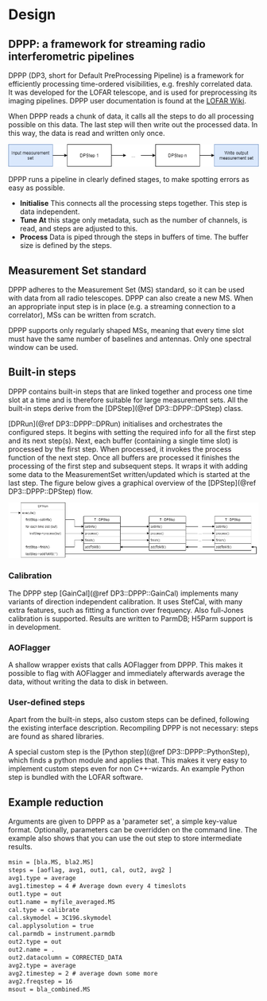 # Design

## DPPP: a framework for streaming radio interferometric pipelines
DPPP (DP3, short for Default PreProcessing Pipeline) is a framework
for efficiently processing time-ordered visibilities,
e.g. freshly correlated data. It was developed for the LOFAR
telescope, and is used for preprocessing its imaging pipelines.
DPPP user documentation is found at the [LOFAR Wiki](https://goo.gl/2uAaN9).

When DPPP reads a chunk of data, it calls all the steps to do
all processing possible on this data. The last step will then
write out the processed data. In this way, the data is read
and written only once.

![High level overview of DPPP](doc/images/diagram.png)

DPPP runs a pipeline in clearly defined stages, to make spotting
errors as easy as possible.
* **Initialise** This connects all the processing steps together. This step is data independent.
* **Tune At** this stage only metadata, such as the number of channels, is read, and steps are adjusted to this.
* **Process** Data is piped through the steps in buffers of time. The buffer size is defined by the steps.

## Measurement Set standard
DPPP adheres to the Measurement Set (MS) standard, so it
can be used with data from all radio telescopes. DPPP can
also create a new MS. When an appropriate input step is in
place (e.g. a streaming connection to a correlator), MSs can
be written from scratch.

DPPP supports only regularly shaped MSs, meaning that every
time slot must have the same number of baselines and antennas.
Only one spectral window can be used.

## Built-in steps
DPPP contains built-in steps that are linked together and process one time slot at a time and is therefore suitable for large measurement sets.
All the built-in steps derive from the [DPStep](@ref DP3::DPPP::DPStep) class.

[DPRun](@ref DP3::DPPP::DPRun) initialises and orchestrates the configured steps.
It begins with setting the required info for all the first step and its next step(s).
Next, each buffer (containing a single time slot) is processed by the first step.
When processed, it invokes the process function of the next step.
Once all buffers are processed it finishes the processing of the first step and subsequent steps.
It wraps it with adding some data to the MeasurementSet written/updated which is started at the last step.
The figure below gives a graphical overview of the [DPStep](@ref DP3::DPPP::DPStep) flow.

![Process flow of DPPP](doc/images/flow.png)

### Calibration
The DPPP step [GainCal](@ref DP3::DPPP::GainCal) implements many variants of direction
independent calibration. It uses StefCal, with many
extra features, such as fitting a function over frequency.
Also full-Jones calibration is supported. Results are written
to ParmDB; H5Parm support is in development.

### AOFlagger
A shallow wrapper exists that calls AOFlagger from DPPP.
This makes it possible to flag with AOFlagger and immediately
afterwards average the data, without writing the
data to disk in between.

### User-defined steps
Apart from the built-in steps, also custom steps can
be defined, following the existing interface description.
Recompiling DPPP is not necessary: steps are found as shared
libraries.

A special custom step is the [Python step](@ref DP3::DPPP::PythonStep), which finds a
python module and applies that. This makes it very easy to
implement custom steps even for non C++-wizards. An
example Python step is bundled with the LOFAR software.

## Example reduction
Arguments are given to DPPP as a 'parameter set', a simple
key-value format. Optionally, parameters can be overridden
on the command line. The example also shows that you can 
use the out step to store intermediate results.

    msin = [bla.MS, bla2.MS]
    steps = [aoflag, avg1, out1, cal, out2, avg2 ]
    avg1.type = average
    avg1.timestep = 4 # Average down every 4 timeslots
    out1.type = out
    out1.name = myfile_averaged.MS
    cal.type = calibrate
    cal.skymodel = 3C196.skymodel
    cal.applysolution = true
    cal.parmdb = instrument.parmdb
    out2.type = out
    out2.name = .
    out2.datacolumn = CORRECTED_DATA
    avg2.type = average
    avg2.timestep = 2 # average down some more
    avg2.freqstep = 16
    msout = bla_combined.MS
